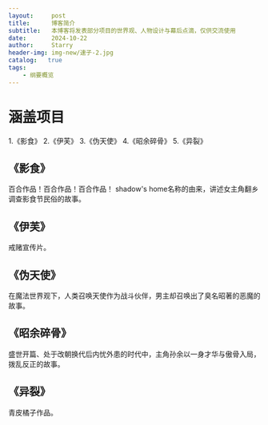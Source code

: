 ```yaml
---
layout:     post
title:      博客简介
subtitle:   本博客将发表部分项目的世界观、人物设计与幕后点滴，仅供交流使用
date:       2024-10-22
author:     Starry
header-img: img-new/速子-2.jpg
catalog:   true
tags:
    - 纲要概览
---
```

# 涵盖项目
1.《影食》
2.《伊芙》
3.《伪天使》
4.《昭余碎骨》
5.《异裂》
## 《影食》
百合作品！百合作品！百合作品！
shadow's home名称的由来，讲述女主角翻乡调查影食节民俗的故事。
## 《伊芙》
戒赌宣传片。
## 《伪天使》
在魔法世界观下，人类召唤天使作为战斗伙伴，男主却召唤出了臭名昭著的恶魔的故事。
## 《昭余碎骨》
盛世开篇、处于改朝换代后内忧外患的时代中，主角孙余以一身才华与傲骨入局，拨乱反正的故事。
## 《异裂》
青皮橘子作品。
